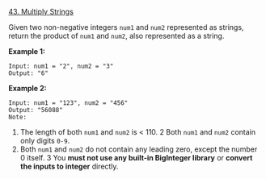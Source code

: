 [43. Multiply Strings](https://leetcode.com/problems/multiply-strings/)

Given two non-negative integers `num1` and `num2` represented as strings, return the product of `num1` and `num2`, also represented as a string.

**Example 1:**
```
Input: num1 = "2", num2 = "3"
Output: "6"
```
**Example 2:**
```
Input: num1 = "123", num2 = "456"
Output: "56088"
Note:
```

1. The length of both `num1` and `num2` is < 110.
2  Both `num1` and `num2` contain only digits `0-9`.
3. Both `num1` and `num2` do not contain any leading zero, except the number 0 itself.
3 You **must not use any built-in BigInteger library** or **convert the inputs to integer** directly.